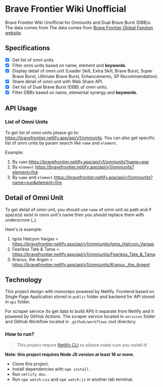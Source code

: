 # Brave Frontier Wiki Unofficial

Brave Frontier Wiki Unofficial for Omniunits and Dual Brave Burst (DBB)s. The data comes from The data comes from [Brave Frontier Global Fandom website](https://bravefrontierglobal.fandom.com/wiki/Brave_Frontier_Wiki).

## Specifications

- [x] Get list of omni units
- [x] Filter omni units based on name, element and **keywords**.
- [x] Display detail of omni unit (Leader Skill, Extra Skill, Brave Burst, Super Brave Burst, Ultimate Brave Burst, Enhancements, SP Recommendation).
- [x] Share detail of omni unit with Web Share API.
- [x] Get list of Dual Brave Burst (DBB) of omni units.
- [x] Filter DBBs based on name, elemental synergy and **keywords**.

## API Usage

### List of Omni Units

To get list of omni units please go to: https://bravefrontier.netlify.app/api/v1/omniunits. You can also get specific list of omni units by param search like `name` and `element`.

Example:

1. By `name` https://bravefrontier.netlify.app/api/v1/omniunits?name=war
2. By `element` https://bravefrontier.netlify.app/api/v1/omniunits?element=fire
3. By `name` and `element` https://bravefrontier.netlify.app/api/v1/omniunits?name=sun&element=fire

## Detail of Omni Unit

To get detail of omni unit, you should use `name` of omni unit as path and if space(s) exist in omni unit's name then you should replace them with underscrore (_).

Here's is example:

1. Ignis Halcyon Vargas = https://bravefrontier.netlify.app/api/v1/omniunits/Ignis_Halcyon_Vargas
2. Fearless Tate & Tama = https://bravefrontier.netlify.app/api/v1/omniunits/Fearless_Tate_&_Tama
3. Kranus, the Argen = https://bravefrontier.netlify.app/api/v1/omniunits/Kranus,_the_Argent

## Technology

This project design with monorepo powered by Netlify. Frontend based on Single Page Application stored in `public` folder and backend for API stored in `api` folder.

For scraper service (to get data to build API) it separate from Netlify and it powered by GitHub Actions. The scraper service located in `services` folder and GitHub Workflow located in `.github/workflows` root directory.

### How to run?

> This project require [Netlify CLI](https://cli.netlify.com/netlify-dev/) so please make sure you install it!

**Note: this project requires Node JS version at least 16 or more.**
- Clone this project.
- Install dependencies with `npm install`.
- Run `netlify dev`.
- Run `npm watch:css` and `npm watch:js` in another tab terminal.